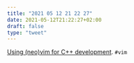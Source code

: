 ```yaml
---
title: "2021 05 12 21 22 27"
date: 2021-05-12T21:22:27+02:00
draft: false
type: "tweet"
---
```

[Using (neo)vim for C++ development](https://idie.ru/posts/vim-modern-cpp). `#vim`
